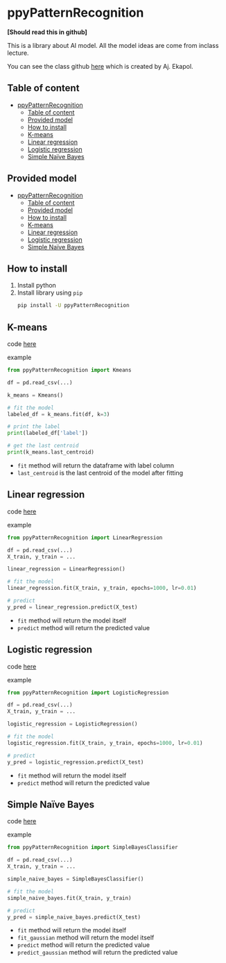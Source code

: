 # ppyPatternRecognition
**[Should read this in github]**

This is a library about AI model. All the model ideas are come from inclass lecture.

You can see the class github [here](https://github.com/ekapolc/Pattern_2024) which is created by Aj. Ekapol.

## Table of content
- [ppyPatternRecognition](#ppypatternrecognition)
  - [Table of content](#table-of-content)
  - [Provided model](#provided-model)
  - [How to install](#how-to-install)
  - [K-means](#k-means)
  - [Linear regression](#linear-regression)
  - [Logistic regression](#logistic-regression)
  - [Simple Naïve Bayes](#simple-naïve-bayes)

## Provided model
- [ppyPatternRecognition](#ppypatternrecognition)
  - [Table of content](#table-of-content)
  - [Provided model](#provided-model)
  - [How to install](#how-to-install)
  - [K-means](#k-means)
  - [Linear regression](#linear-regression)
  - [Logistic regression](#logistic-regression)
  - [Simple Naïve Bayes](#simple-naïve-bayes)

## How to install
1. Install python
1. Install library using `pip`
    ```bash
    pip install -U ppyPatternRecognition
    ```

## K-means
code [here](https://github.com/jirayuwat12/ppyPatternRecognition/tree/main/ppyPatternRecognition/clustering/kmeans.py)

example
```python
from ppyPatternRecognition import Kmeans

df = pd.read_csv(...)

k_means = Kmeans()

# fit the model
labeled_df = k_means.fit(df, k=3)

# print the label
print(labeled_df['label'])

# get the last centroid
print(k_means.last_centroid)
```
- `fit` method will return the dataframe with label column
- `last_centroid` is the last centroid of the model after fitting


## Linear regression
code [here](https://github.com/jirayuwat12/ppyPatternRecognition/tree/main/ppyPatternRecognition/regression/linear_regression.py)

example
```python
from ppyPatternRecognition import LinearRegression

df = pd.read_csv(...)
X_train, y_train = ...

linear_regression = LinearRegression()

# fit the model
linear_regression.fit(X_train, y_train, epochs=1000, lr=0.01)

# predict
y_pred = linear_regression.predict(X_test)
```
- `fit` method will return the model itself
- `predict` method will return the predicted value
  

## Logistic regression
code [here](https://github.com/jirayuwat12/ppyPatternRecognition/tree/main/ppyPatternRecognition/regression/logistic_regression.py)

example
```python
from ppyPatternRecognition import LogisticRegression

df = pd.read_csv(...)
X_train, y_train = ...

logistic_regression = LogisticRegression()

# fit the model
logistic_regression.fit(X_train, y_train, epochs=1000, lr=0.01)

# predict
y_pred = logistic_regression.predict(X_test)
```
- `fit` method will return the model itself
- `predict` method will return the predicted value

## Simple Naïve Bayes
code [here](https://github.com/jirayuwat12/ppyPatternRecognition/tree/main/ppyPatternRecognition/clustering/simple_naive_bayes.py)

example
```python
from ppyPatternRecognition import SimpleBayesClassifier

df = pd.read_csv(...)
X_train, y_train = ...

simple_naive_bayes = SimpleBayesClassifier()

# fit the model
simple_naive_bayes.fit(X_train, y_train)

# predict
y_pred = simple_naive_bayes.predict(X_test)
```
- `fit` method will return the model itself
- `fit_gaussian` method will return the model itself
- `predict` method will return the predicted value
- `predict_gaussian` method will return the predicted value
